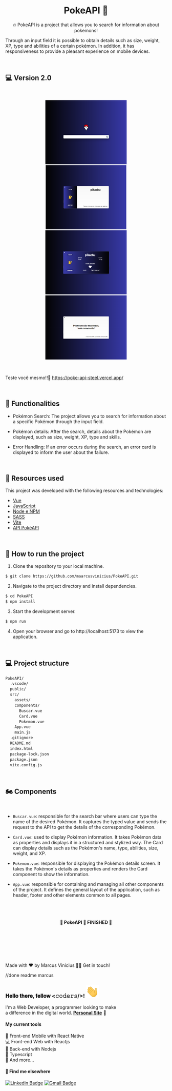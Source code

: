 <h1 align="center">PokeAPI 👾</h1>

<p align="center">🔥 PokeAPI is a project that allows you to search for information about pokemons!

<br />

Through an input field it is possible to obtain details such as size, weight, XP, type and abilities of a certain pokémon. In addition, it has responsiveness to provide a pleasant experience on mobile devices.
</p>

<br />

## 💻 Version 2.0

<br />

<div id="layout" align="center">
  <p align="stretch">
    <img align="" height="200" src="./src/assets/ScreenshotPoke.png">
    <img align="" height="200" src="./src/assets/ScreenshotPokePika.png">
    <img align="" height="200" src="./src/assets/ScreenshotPokePikaMouse.png">
    <img align="" height="200" src="./src/assets/ScreenshotPokeError.png">
  </p>
</div>

<br />

Teste você mesmo!!🔎 https://poke-api-steel.vercel.app/

<br />

## 🎡 Functionalities

- Pokémon Search: The project allows you to search for information about a specific Pokémon through the input field.

- Pokémon details: After the search, details about the Pokémon are displayed, such as size, weight, XP, type and skills.

- Error Handling: If an error occurs during the search, an error card is displayed to inform the user about the failure.


<br />

## 🔧 Resources used

This project was developed with the following resources and technologies:

- [Vue](https://vuejs.org/)
- [JavaScript](https://developer.mozilla.org/pt-BR/docs/Web/JavaScript)
- [Node e NPM](https://nodejs.org/)
- [SASS](https://sass-lang.com/)
- [Vite](https://vitejs.dev/)
- [API PokéAPI](https://pokeapi.co/)

<br />

## 🚀 How to run the project

1. Clone the repository to your local machine.

```bash
$ git clone https://github.com/maarcusvinicius/PokeAPI.git
```

2. Navigate to the project directory and install dependencies.

```bash
$ cd PokeAPI
$ npm install
```
3. Start the development server.

```bash
$ npm run
```

4. Open your browser and go to http://localhost:5173 to view the application.

<br />

## 💻 Project structure

```bash
PokeAPI/
  .vscode/
  public/
  src/
    assets/
    components/
      Buscar.vue
      Card.vue
      Pokemon.vue
    App.vue
    main.js
  .gitignore
  README.md
  index.html
  package-lock.json
  package.json
  vite.config.js
```

<br />

## 🏍️ Components

<br />

- `Buscar.vue`: responsible for the search bar where users can type the name of the desired Pokémon. It captures the typed value and sends the request to the API to get the details of the corresponding Pokémon.

- `Card.vue`: used to display Pokémon information. It takes Pokémon data as properties and displays it in a structured and stylized way. The Card can display details such as the Pokémon's name, type, abilities, size, weight, and XP.

- `Pokemon.vue`: responsible for displaying the Pokémon details screen. It takes the Pokémon's details as properties and renders the Card component to show the information.

- `App.vue`: responsible for containing and managing all other components of the project. It defines the general layout of the application, such as header, footer and other elements common to all pages.


<br />
<br />
<h4 align="center"> 
	🚧  PokeAPI 👾 FINISHED  🚧
</h4>
<br />
<br />
<br />
<br />
<br />

Made with ❤️ by Marcus Vinicius 👋🏽 Get in touch!

//done readme marcus











### 𝐇𝐞𝐥𝐥𝐨 𝐭𝐡𝐞𝐫𝐞, 𝐟𝐞𝐥𝐥𝐨𝐰 <𝚌𝚘𝚍𝚎𝚛𝚜/>! <img width="40" src="https://raw.githubusercontent.com/ABSphreak/ABSphreak/master/gifs/Hi.gif">

I'm a Web Developer, a programmer looking to make <br /> a difference in the digital world. [**Personal Site**](https://marcus-dev.vercel.app/) 🚀

#### My current tools

📲 Front-end Mobile with React Native  
💻 Front-end Web with Reactjs  
📡 Back-end with Nodejs  
🔣 Typescript  
🧰 And more...

#### 💬 Find me elsewhere

[![Linkedin Badge](https://img.shields.io/badge/-Linkedin-blue?style=flat-square&logo=Linkedin&logoColor=white&link=https://www.linkedin.com/in/marcus-vinicius-507718228/)](https://www.linkedin.com/in/marcus-vinicius-507718228/)
[![Gmail Badge](https://img.shields.io/badge/-marcus.editor77@gmail.com-c14438?style=flat-square&logo=Gmail&logoColor=white&link=mailto:marcus.editor77@gmail.com)](marcus.editor77@gmail.com)
